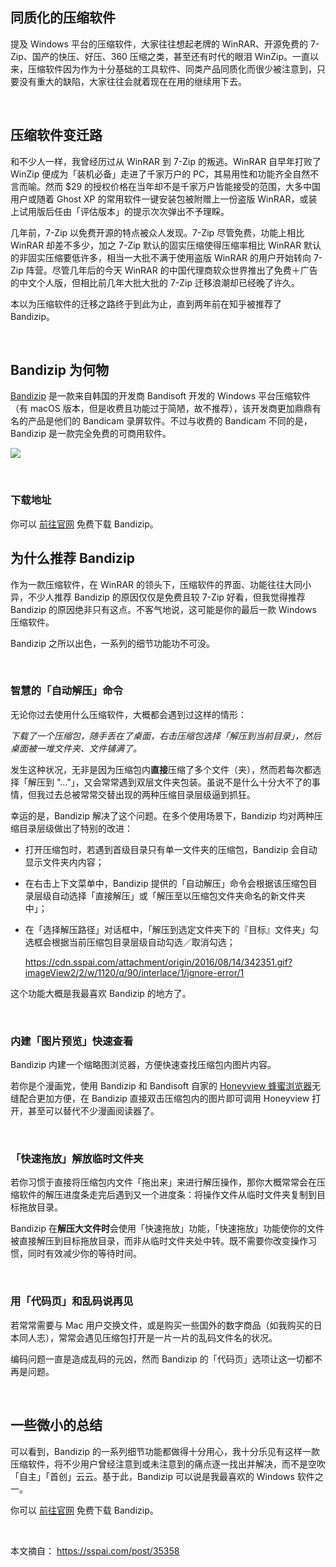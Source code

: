 ## 同质化的压缩软件

提及 Windows 平台的压缩软件，大家往往想起老牌的 WinRAR、开源免费的 7-Zip、国产的快压、好压、360 压缩之类，甚至还有时代的眼泪 WinZip。一直以来，压缩软件因为作为十分基础的工具软件、同类产品同质化而很少被注意到，只要没有重大的缺陷，大家往往会就着现在在用的继续用下去。

​     

## 压缩软件变迁路

和不少人一样，我曾经历过从 WinRAR 到 7-Zip 的叛逃。WinRAR 自早年打败了 WinZip 便成为「装机必备」走进了千家万户的 PC，其易用性和功能齐全自然不言而喻。然而 $29 的授权价格在当年却不是千家万户皆能接受的范围，大多中国用户或随着 Ghost XP 的常用软件一键安装包被附赠上一份盗版 WinRAR，或装上试用版后任由「评估版本」的提示次次弹出不予理睬。

几年前，7-Zip 以免费开源的特点被众人发现。7-Zip 尽管免费，功能上相比 WinRAR 却差不多少，加之 7-Zip 默认的固实压缩使得压缩率相比 WinRAR 默认的非固实压缩要低许多，相当一大批不满于使用盗版 WinRAR 的用户开始转向 7-Zip 阵营。尽管几年后的今天 WinRAR 的中国代理商软众世界推出了免费＋广告的中文个人版，但相比前几年大批大批的 7-Zip 迁移浪潮却已经晚了许久。

本以为压缩软件的迁移之路终于到此为止，直到两年前在知乎被推荐了 Bandizip。

​      

## Bandizip 为何物

[Bandizip](https://www.bandisoft.com/bandizip/cn/) 是一款来自韩国的开发商 Bandisoft 开发的 Windows 平台压缩软件（有 macOS 版本，但是收费且功能过于简陋，故不推荐），该开发商更加鼎鼎有名的产品是他们的 Bandicam 录屏软件。不过与收费的 Bandicam 不同的是，Bandizip 是一款完全免费的可商用软件。

![](https://img2018.cnblogs.com/blog/363476/202002/363476-20200208170951868-967722071.png)

​      
### 下载地址

你可以 [前往官网](https://www.bandisoft.com/bandizip/) 免费下载 Bandizip。
      

## 为什么推荐 Bandizip

作为一款压缩软件，在 WinRAR 的领头下，压缩软件的界面、功能往往大同小异，不少人推荐 Bandizip 的原因仅仅是免费且较 7-Zip 好看，但我觉得推荐 Bandizip 的原因绝非只有这点。不客气地说，这可能是你的最后一款 Windows 压缩软件。

Bandizip 之所以出色，一系列的细节功能功不可没。

​      

### 智慧的「自动解压」命令

无论你过去使用什么压缩软件，大概都会遇到过这样的情形：

*下载了一个压缩包，随手丢在了桌面，右击压缩包选择「解压到当前目录」，然后桌面被一堆文件夹、文件铺满了。*

 发生这种状况，无非是因为压缩包内**直接**压缩了多个文件（夹），然而若每次都选择「解压到 "…\"」，又会常常遇到双层文件夹包装。虽说不是什么十分大不了的事情，但我过去总被常常交替出现的两种压缩目录层级逼到抓狂。 

幸运的是，Bandizip 解决了这个问题。在多个使用场景下，Bandizip 均对两种压缩目录层级做出了特别的改进：

- 打开压缩包时，若遇到首级目录只有单一文件夹的压缩包，Bandizip 会自动显示文件夹内内容；

- 在右击上下文菜单中，Bandizip 提供的「自动解压」命令会根据该压缩包目录层级自动选择「直接解压」或「解压至以压缩包文件夹命名的新文件夹中」；

- 在「选择解压路径」对话框中，「解压到选定文件夹下的『目标』文件夹」勾选框会根据当前压缩包目录层级自动勾选／取消勾选；

  https://cdn.sspai.com/attachment/origin/2016/08/14/342351.gif?imageView2/2/w/1120/q/90/interlace/1/ignore-error/1

 这个功能大概是我最喜欢 Bandizip 的地方了。 

​    

### 内建「图片预览」快速查看

Bandizip 内建一个缩略图浏览器，方便快速查找压缩包内图片内容。

 若你是个漫画党，使用 Bandizip 和 Bandisoft 自家的 [Honeyview 蜂蜜浏览器](https://www.bandisoft.com/honeyview/cn/)无缝配合更加方便，在 Bandizip 直接双击压缩包内的图片即可调用 Honeyview 打开，甚至可以替代不少漫画阅读器了。 

​        

### 「快速拖放」解放临时文件夹

若你习惯于直接将压缩包内文件「拖出来」来进行解压操作，那你大概常常会在压缩软件的解压进度条走完后遇到又一个进度条：将操作文件从临时文件夹复制到目标拖放目录。

Bandizip 在**解压大文件时**会使用「快速拖放」功能，「快速拖放」功能使你的文件被直接解压到目标拖放目录，而非从临时文件夹处中转。既不需要你改变操作习惯，同时有效减少你的等待时间。

​      

### 用「代码页」和乱码说再见

若常常需要与 Mac 用户交换文件，或是购买一些国外的数字商品（如我购买的日本同人志），常常会遇见压缩包打开是一片一片的乱码文件名的状况。

编码问题一直是造成乱码的元凶，然而 Bandizip 的「代码页」选项让这一切都不再是问题。

​      

## 一些微小的总结

可以看到，Bandizip 的一系列细节功能都做得十分用心，我十分乐见有这样一款压缩软件，将不少用户曾经注意到或未注意到的痛点逐一找出并解决，而不是空吹「自主」「首创」云云。基于此，Bandizip 可以说是我最喜欢的 Windows 软件之一。

你可以 [前往官网](https://www.bandisoft.com/bandizip/) 免费下载 Bandizip。

​      

本文摘自： https://sspai.com/post/35358 